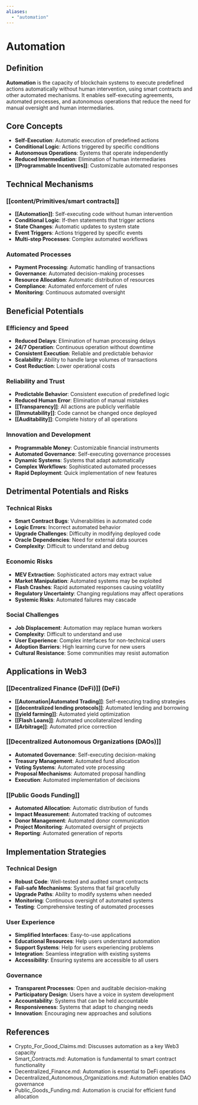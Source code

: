 ```yaml
---
aliases:
  - "automation"
---
```


# Automation

## Definition

**Automation** is the capacity of blockchain systems to execute predefined actions automatically without human intervention, using smart contracts and other automated mechanisms. It enables self-executing agreements, automated processes, and autonomous operations that reduce the need for manual oversight and human intermediaries.

## Core Concepts

- **Self-Execution**: Automatic execution of predefined actions
- **Conditional Logic**: Actions triggered by specific conditions
- **Autonomous Operations**: Systems that operate independently
- **Reduced Intermediation**: Elimination of human intermediaries
- **[[Programmable Incentives]]**: Customizable automated responses

## Technical Mechanisms

### [[content/Primitives/smart contracts]]
- **[[Automation]]**: Self-executing code without human intervention
- **Conditional Logic**: If-then statements that trigger actions
- **State Changes**: Automatic updates to system state
- **Event Triggers**: Actions triggered by specific events
- **Multi-step Processes**: Complex automated workflows

### Automated Processes
- **Payment Processing**: Automatic handling of transactions
- **Governance**: Automated decision-making processes
- **Resource Allocation**: Automatic distribution of resources
- **Compliance**: Automated enforcement of rules
- **Monitoring**: Continuous automated oversight

## Beneficial Potentials

### Efficiency and Speed
- **Reduced Delays**: Elimination of human processing delays
- **24/7 Operation**: Continuous operation without downtime
- **Consistent Execution**: Reliable and predictable behavior
- **Scalability**: Ability to handle large volumes of transactions
- **Cost Reduction**: Lower operational costs

### Reliability and Trust
- **Predictable Behavior**: Consistent execution of predefined logic
- **Reduced Human Error**: Elimination of manual mistakes
- **[[Transparency]]**: All actions are publicly verifiable
- **[[Immutability]]**: Code cannot be changed once deployed
- **[[Auditability]]**: Complete history of all operations

### Innovation and Development
- **Programmable Money**: Customizable financial instruments
- **Automated Governance**: Self-executing governance processes
- **Dynamic Systems**: Systems that adapt automatically
- **Complex Workflows**: Sophisticated automated processes
- **Rapid Deployment**: Quick implementation of new features

## Detrimental Potentials and Risks

### Technical Risks
- **Smart Contract Bugs**: Vulnerabilities in automated code
- **Logic Errors**: Incorrect automated behavior
- **Upgrade Challenges**: Difficulty in modifying deployed code
- **Oracle Dependencies**: Need for external data sources
- **Complexity**: Difficult to understand and debug

### Economic Risks
- **MEV Extraction**: Sophisticated actors may extract value
- **Market Manipulation**: Automated systems may be exploited
- **Flash Crashes**: Rapid automated responses causing volatility
- **Regulatory Uncertainty**: Changing regulations may affect operations
- **Systemic Risks**: Automated failures may cascade

### Social Challenges
- **Job Displacement**: Automation may replace human workers
- **Complexity**: Difficult to understand and use
- **User Experience**: Complex interfaces for non-technical users
- **Adoption Barriers**: High learning curve for new users
- **Cultural Resistance**: Some communities may resist automation

## Applications in Web3

### [[Decentralized Finance (DeFi)]] (DeFi)
- **[[Automation|Automated Trading]]**: Self-executing trading strategies
- **[[decentralized lending protocols]]**: Automated lending and borrowing
- **[[yield farming]]**: Automated yield optimization
- **[[Flash Loans]]**: Automated uncollateralized lending
- **[[Arbitrage]]**: Automated price correction

### [[Decentralized Autonomous Organizations (DAOs)]]
- **Automated Governance**: Self-executing decision-making
- **Treasury Management**: Automated fund allocation
- **Voting Systems**: Automated vote processing
- **Proposal Mechanisms**: Automated proposal handling
- **Execution**: Automated implementation of decisions

### [[Public Goods Funding]]
- **Automated Allocation**: Automatic distribution of funds
- **Impact Measurement**: Automated tracking of outcomes
- **Donor Management**: Automated donor communication
- **Project Monitoring**: Automated oversight of projects
- **Reporting**: Automated generation of reports

## Implementation Strategies

### Technical Design
- **Robust Code**: Well-tested and audited smart contracts
- **Fail-safe Mechanisms**: Systems that fail gracefully
- **Upgrade Paths**: Ability to modify systems when needed
- **Monitoring**: Continuous oversight of automated systems
- **Testing**: Comprehensive testing of automated processes

### User Experience
- **Simplified Interfaces**: Easy-to-use applications
- **Educational Resources**: Help users understand automation
- **Support Systems**: Help for users experiencing problems
- **Integration**: Seamless integration with existing systems
- **Accessibility**: Ensuring systems are accessible to all users

### Governance
- **Transparent Processes**: Open and auditable decision-making
- **Participatory Design**: Users have a voice in system development
- **Accountability**: Systems that can be held accountable
- **Responsiveness**: Systems that adapt to changing needs
- **Innovation**: Encouraging new approaches and solutions

## References
- Crypto_For_Good_Claims.md: Discusses automation as a key Web3 capacity
- Smart_Contracts.md: Automation is fundamental to smart contract functionality
- Decentralized_Finance.md: Automation is essential to DeFi operations
- Decentralized_Autonomous_Organizations.md: Automation enables DAO governance
- Public_Goods_Funding.md: Automation is crucial for efficient fund allocation
